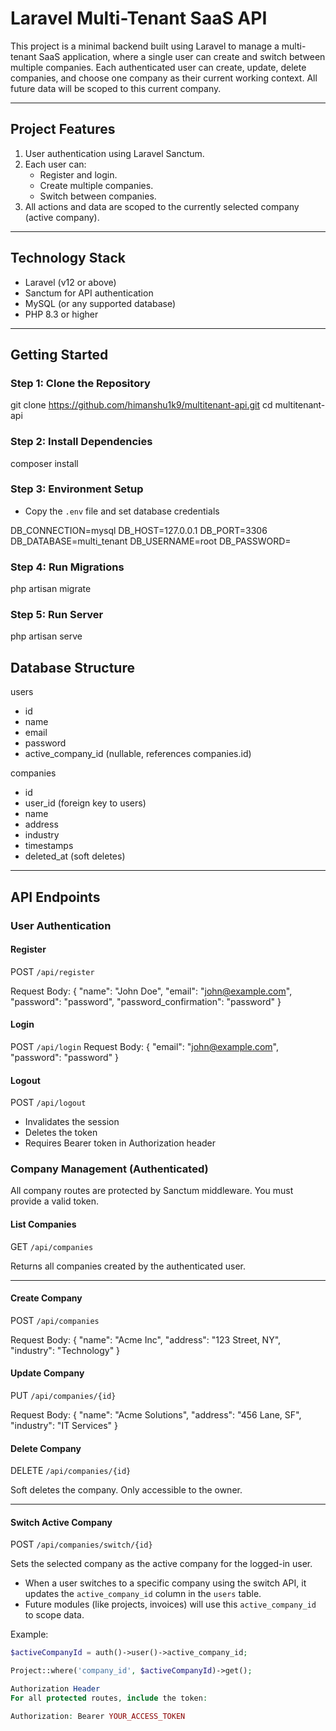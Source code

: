 # Laravel Multi-Tenant SaaS API

This project is a minimal backend built using Laravel to manage a multi-tenant SaaS application, where a single user can create and switch between multiple companies. Each authenticated user can create, update, delete companies, and choose one company as their current working context. All future data will be scoped to this current company.

---

## Project Features

1. User authentication using Laravel Sanctum.
2. Each user can:
   - Register and login.
   - Create multiple companies.
   - Switch between companies.
3. All actions and data are scoped to the currently selected company (active company).

---

## Technology Stack

- Laravel (v12 or above)
- Sanctum for API authentication
- MySQL (or any supported database)
- PHP 8.3 or higher

---

## Getting Started

### Step 1: Clone the Repository
git clone https://github.com/himanshu1k9/multitenant-api.git
cd multitenant-api

### Step 2: Install Dependencies
composer install

### Step 3: Environment Setup

- Copy the `.env` file and set database credentials

DB_CONNECTION=mysql
DB_HOST=127.0.0.1
DB_PORT=3306
DB_DATABASE=multi_tenant
DB_USERNAME=root
DB_PASSWORD=

### Step 4: Run Migrations
php artisan migrate

### Step 5: Run Server
php artisan serve

## Database Structure
users
- id
- name
- email
- password
- active_company_id (nullable, references companies.id)

companies
- id
- user_id (foreign key to users)
- name
- address
- industry
- timestamps
- deleted_at (soft deletes)

---

## API Endpoints

### User Authentication

#### Register
POST `/api/register`

Request Body:
{
"name": "John Doe",
"email": "john@example.com",
"password": "password",
"password_confirmation": "password"
}

#### Login
POST `/api/login`
Request Body:
{
"email": "john@example.com",
"password": "password"
}

#### Logout
POST `/api/logout`

- Invalidates the session
- Deletes the token
- Requires Bearer token in Authorization header

### Company Management (Authenticated)

All company routes are protected by Sanctum middleware. You must provide a valid token.

#### List Companies
GET `/api/companies`

Returns all companies created by the authenticated user.

---

#### Create Company
POST `/api/companies`

Request Body:
{
"name": "Acme Inc",
"address": "123 Street, NY",
"industry": "Technology"
}

#### Update Company
PUT `/api/companies/{id}`

Request Body:
{
"name": "Acme Solutions",
"address": "456 Lane, SF",
"industry": "IT Services"
}

#### Delete Company
DELETE `/api/companies/{id}`

Soft deletes the company. Only accessible to the owner.

---

#### Switch Active Company
POST `/api/companies/switch/{id}`

Sets the selected company as the active company for the logged-in user.
- When a user switches to a specific company using the switch API, it updates the `active_company_id` column in the `users` table.
- Future modules (like projects, invoices) will use this `active_company_id` to scope data.

Example:
```php
$activeCompanyId = auth()->user()->active_company_id;

Project::where('company_id', $activeCompanyId)->get();

Authorization Header
For all protected routes, include the token:

Authorization: Bearer YOUR_ACCESS_TOKEN
